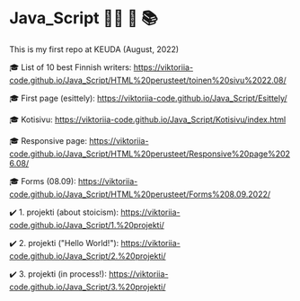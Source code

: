 # Java_Script :woman_technologist: :fallen_leaf: :books:

This is my first repo at KEUDA (August, 2022)

:mortar_board: List of 10 best Finnish writers: https://viktoriia-code.github.io/Java_Script/HTML%20perusteet/toinen%20sivu%2022.08/

:mortar_board: First page (esittely): https://viktoriia-code.github.io/Java_Script/Esittely/

:mortar_board: Kotisivu: https://viktoriia-code.github.io/Java_Script/Kotisivu/index.html

:mortar_board: Responsive page: https://viktoriia-code.github.io/Java_Script/HTML%20perusteet/Responsive%20page%2026.08/

:mortar_board: Forms (08.09): https://viktoriia-code.github.io/Java_Script/HTML%20perusteet/Forms%208.09.2022/
  
:heavy_check_mark: 1. projekti (about stoicism): https://viktoriia-code.github.io/Java_Script/1.%20projekti/

:heavy_check_mark: 2. projekti ("Hello World!"): https://viktoriia-code.github.io/Java_Script/2.%20projekti/

:heavy_check_mark: 3. projekti (in process!): https://viktoriia-code.github.io/Java_Script/3.%20projekti/
